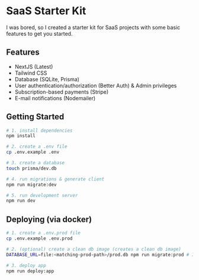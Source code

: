 # SaaS Starter Kit

I was bored, so I created a starter kit for SaaS projects with some basic features to get you started.

## Features

- NextJS (Latest)
- Tailwind CSS
- Database (SQLite, Prisma)
- User authentication/authorization (Better Auth) & Admin privileges
- Subscription-based payments (Stripe)
- E-mail notifications (Nodemailer)

## Getting Started

```sh
# 1. install dependencies
npm install

# 2. create a .env file
cp .env.example .env

# 3. create a database
touch prisma/dev.db

# 4. run migrations & generate client
npm run migrate:dev

# 5. run development server
npm run dev
```

## Deploying (via docker)

```sh
# 1. create a .env.prod file
cp .env.example .env.prod

# 2. (optional) create a clean db image (creates a clean db image)
DATABASE_URL=file:<matching-prod-path>/prod.db npm run migrate:prod # I recommend $PWD/data/prod.db

# 3. deploy app
npm run deploy:app
```
